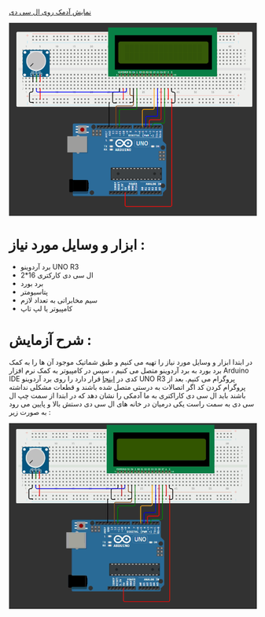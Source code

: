 #

 [نمایش آدمک روی ال سی دی](https://github.com/mohsenkmt/MicroProcessor/blob/main/Arduino%20File/14030807/2%20LCD%20Show%20Character/LCD%20Show%20Character.ino)


<p align="center">
  <img src="https://github.com/mohsenkmt/MicroProcessor/blob/main/Photo/13_LCD_Show_Character.png" alt="LCD Hello" />
</p>


# ابزار و وسایل مورد نیاز :
* برد آردوینو UNO R3
* ال سی دی کارکتری 16*2
* برد بورد
* پتاسیومتر
* سیم مخابراتی به تعداد لازم
* کامپیوتر یا لپ تاپ


 # شرح آزمایش : 
 در ابتدا ابزار و وسایل مورد نیاز را تهیه می کنیم و طبق شماتیک موجود آن ها را به کمک برد بورد به برد آردوینو متصل می کنیم ، سپس در کامپیوتر به کمک نرم افزار Arduino IDE کدی در [اینجا](https://github.com/mohsenkmt/MicroProcessor/blob/main/Arduino%20File/14030807/2%20LCD%20Show%20Character/LCD%20Show%20Character.ino) قرار دارد را روی برد آردوینو UNO R3 پروگرام می کنیم.
 بعد از پروگرام کردن کد اگر اتصالات به درستی متصل شده باشند و قطعات مشکلی نداشته باشند باید ال سی دی کاراکتری به ما آدمکی را نشان دهد که در ابتدا از سمت چپ ال سی دی به سمت راست یکی درمیان در خانه های ال سی دی دستش بالا و پایین می رود به صورت زیر :
 
<p align="center">
  <img src="https://github.com/mohsenkmt/MicroProcessor/blob/main/Video/13_LCD_Show_Character.gif" alt="LCD Hello" />
</p>

